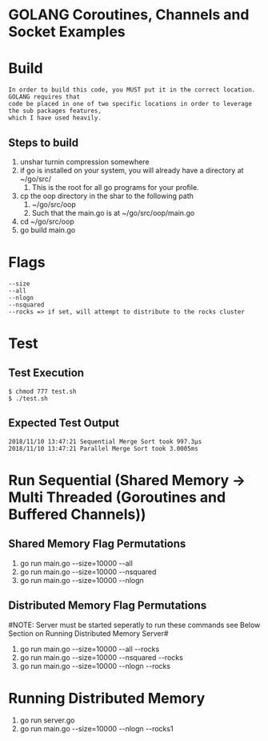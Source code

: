 # GOLANG Coroutines, Channels and Socket Examples

# Build
    In order to build this code, you MUST put it in the correct location. GOLANG requires that 
    code be placed in one of two specific locations in order to leverage the sub packages features,
    which I have used heavily.

## Steps to build

1. unshar turnin compression somewhere
2. if go is installed on your system, you will already have a directory at ~/go/src/
    1. This is the root for all go programs for your profile.
3. cp the oop directory in the shar to the following path 
    1. ~/go/src/oop
    2. Such that the main.go is at ~/go/src/oop/main.go
4. cd ~/go/src/oop
5. go build main.go

# Flags
    --size
    --all
    --nlogn
    --nsquared
    --rocks => if set, will attempt to distribute to the rocks cluster

# Test

## Test Execution
    $ chmod 777 test.sh
    $ ./test.sh
## Expected Test Output
    2018/11/10 13:47:21 Sequential Merge Sort took 997.3µs
    2018/11/10 13:47:21 Parallel Merge Sort took 3.0005ms

# Run Sequential (Shared Memory -> Multi Threaded (Goroutines and Buffered Channels))

## Shared Memory Flag Permutations
1. go run main.go --size=10000 --all
2. go run main.go --size=10000 --nsquared
3. go run main.go --size=10000 --nlogn

## Distributed Memory Flag Permutations

#NOTE: Server must be started seperatly to run these commands see Below Section on Running Distributed Memory Server#
1. go run main.go --size=10000 --all --rocks
2. go run main.go --size=10000 --nsquared --rocks
3. go run main.go --size=10000 --nlogn --rocks

# Running Distributed Memory

1. go run server.go
2. go run main.go --size=10000 --nlogn --rocks1

